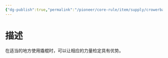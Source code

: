 ```yaml
---
{"dg-publish":true,"permalink":"/pioneer/core-rule/item/supply/crowerbar/","dgPassFrontmatter":true}
---
```


# 描述
在适当的地方使用撬棍时，可以让相应的力量检定具有优势。